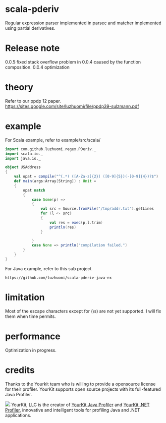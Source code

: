 # scala-pderiv
Regular expression parser implemented in parsec and matcher implemented using partial derivatives.

# Release note

0.0.5 fixed stack overflow problem in 0.0.4 caused by the function composition.
0.0.4 optimization

# theory
Refer to our ppdp 12 paper.
https://sites.google.com/site/luzhuomi/file/ppdp39-sulzmann.pdf

# example
For Scala example, refer to example/src/scala/
```scala
import com.github.luzhuomi.regex.PDeriv._
import scala.io._
import java.io._

object USAddress 
{
	val opat = compile("^(.*) ([A-Za-z]{2}) ([0-9]{5})(-[0-9]{4})?$")
	def main(args:Array[String]) : Unit = 
	{
		opat match 
		{
			case Some(p) => 
			{
				val src = Source.fromFile("/tmp/addr.txt").getLines
				for (l <- src) 
				{
					val res = exec(p,l.trim)
					println(res)
				}

			}
			case None => println("compilation failed.")
		}
	}
}
```

For Java example, refer to this sub project
```
https://github.com/luzhuomi/scala-pderiv-java-ex
```
# limitation
Most of the escape characters except for (\s) are not yet supported. I will fix them when time permits. 

# performance
Optimization in progress. 

# credits

Thanks to the Yourkit team who is willing to provide a opensource license for their profiler.
YourKit supports open source projects with its full-featured Java Profiler.

<img src="https://www.yourkit.com/images/yklogo.png"/>
YourKit, LLC is the creator of <a href="https://www.yourkit.com/java/profiler/index.jsp">YourKit Java Profiler</a>
and <a href="https://www.yourkit.com/.net/profiler/index.jsp">YourKit .NET Profiler</a>,
innovative and intelligent tools for profiling Java and .NET applications. 
